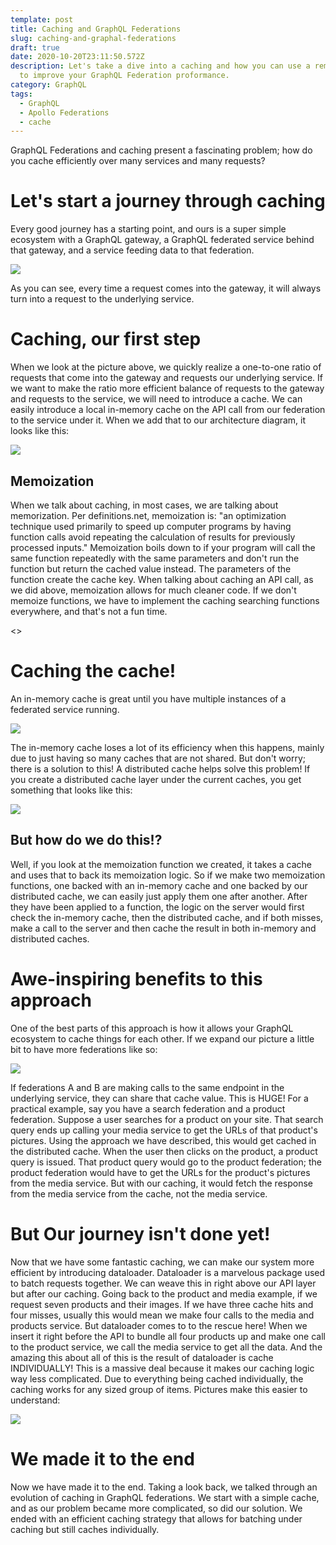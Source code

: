 ```yaml
---
template: post
title: Caching and GraphQL Federations
slug: caching-and-graphal-federations
draft: true
date: 2020-10-20T23:11:50.572Z
description: Let's take a dive into a caching and how you can use a remote cache
  to improve your GraphQL Federation proformance.
category: GraphQL
tags:
  - GraphQL
  - Apollo Federations
  - cache
---
```

GraphQL Federations and caching present a fascinating problem; how do you cache efficiently over many services and many requests?

# Let's start a journey through caching

Every good journey has a starting point, and ours is a super simple ecosystem with a GraphQL gateway, a GraphQL federated service behind that gateway, and a service feeding data to that federation.

![](/media/basic-server.jpg)

As you can see, every time a request comes into the gateway, it will always turn into a request to the underlying service.

# Caching, our first step

When we look at the picture above, we quickly realize a one-to-one ratio of requests that come into the gateway and requests our underlying service. If we want to make the ratio more efficient balance of requests to the gateway and requests to the service, we will need to introduce a cache. We can easily introduce a local in-memory cache on the API call from our federation to the service under it. When we add that to our architecture diagram, it looks like this:

![](/media/server-with-cache.jpg)

## Memoization

When we talk about caching, in most cases, we are talking about memorization. Per definitions.net, memoization is: "an optimization technique used primarily to speed up computer programs by having function calls avoid repeating the calculation of results for previously processed inputs." Memoization boils down to if your program will call the same function repeatedly with the same parameters and don't run the function but return the cached value instead. The parameters of the function create the cache key. When talking about caching an API call, as we did above, memoization allows for much cleaner code. If we don't memoize functions, we have to implement the caching searching functions everywhere, and that's not a fun time.

<<insert code snippet here of memoization>>

# Caching the cache!

An in-memory cache is great until you have multiple instances of a federated service running.

![](/media/multiple-federations.jpg)

The in-memory cache loses a lot of its efficiency when this happens, mainly due to just having so many caches that are not shared. But don't worry; there is a solution to this! A distributed cache helps solve this problem! If you create a distributed cache layer under the current caches, you get something that looks like this:

![](/media/multiple-federations-and-distributed-cache.jpg)

## But how do we do this!?

Well, if you look at the memoization function we created, it takes a cache and uses that to back its memoization logic. So if we make two memoization functions, one backed with an in-memory cache and one backed by our distributed cache, we can easily just apply them one after another. After they have been applied to a function, the logic on the server would first check the in-memory cache, then the distributed cache, and if both misses, make a call to the server and then cache the result in both in-memory and distributed caches.

# Awe-inspiring benefits to this approach

One of the best parts of this approach is how it allows your GraphQL ecosystem to cache things for each other. If we expand our picture a little bit to have more federations like so:

![](/media/2-different-federations.jpg)

If federations A and B are making calls to the same endpoint in the underlying service, they can share that cache value. This is HUGE! For a practical example, say you have a search federation and a product federation. Suppose a user searches for a product on your site. That search query ends up calling your media service to get the URLs of that product's pictures. Using the approach we have described, this would get cached in the distributed cache. When the user then clicks on the product, a product query is issued. That product query would go to the product federation; the product federation would have to get the URLs for the product's pictures from the media service. But with our caching, it would fetch the response from the media service from the cache, not the media service.

# But Our journey isn't done yet!

Now that we have some fantastic caching, we can make our system more efficient by introducing dataloader. Dataloader is a marvelous package used to batch requests together. We can weave this in right above our API layer but after our caching. Going back to the product and media example, if we request seven products and their images. If we have three cache hits and four misses, usually this would mean we make four calls to the media and products service. But dataloader comes to to the rescue here! When we insert it right before the API to bundle all four products up and make one call to the product service, we call the media service to get all the data. And the amazing this about all of this is the result of dataloader is cache INDIVIDUALLY! This is a massive deal because it makes our caching logic way less complicated. Due to everything being cached individually, the caching works for any sized group of items. Pictures make this easier to understand:

![](/media/adding-dl.jpg)

# We made it to the end

Now we have made it to the end. Taking a look back, we talked through an evolution of caching in GraphQL federations. We start with a simple cache, and as our problem became more complicated, so did our solution. We ended with an efficient caching strategy that allows for batching under caching but still caches individually.